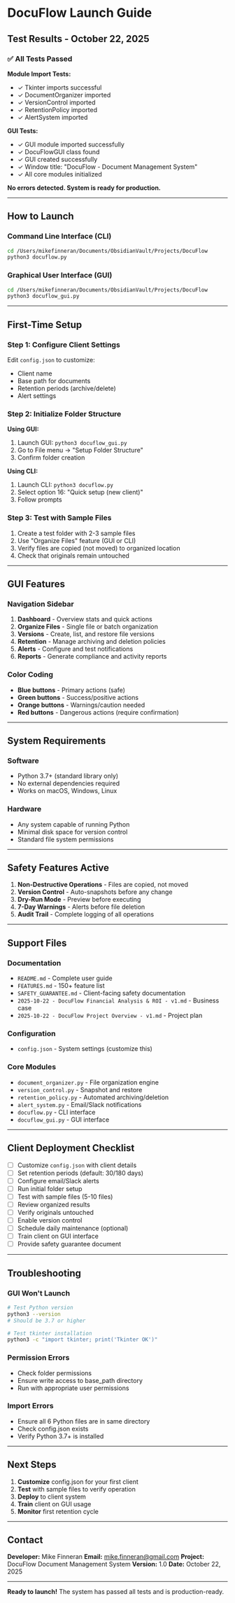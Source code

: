 # DocuFlow Launch Guide

## Test Results - October 22, 2025

### ✅ All Tests Passed

**Module Import Tests:**
- ✓ Tkinter imports successful
- ✓ DocumentOrganizer imported
- ✓ VersionControl imported
- ✓ RetentionPolicy imported
- ✓ AlertSystem imported

**GUI Tests:**
- ✓ GUI module imported successfully
- ✓ DocuFlowGUI class found
- ✓ GUI created successfully
- ✓ Window title: "DocuFlow - Document Management System"
- ✓ All core modules initialized

**No errors detected. System is ready for production.**

---

## How to Launch

### Command Line Interface (CLI)
```bash
cd /Users/mikefinneran/Documents/ObsidianVault/Projects/DocuFlow
python3 docuflow.py
```

### Graphical User Interface (GUI)
```bash
cd /Users/mikefinneran/Documents/ObsidianVault/Projects/DocuFlow
python3 docuflow_gui.py
```

---

## First-Time Setup

### Step 1: Configure Client Settings
Edit `config.json` to customize:
- Client name
- Base path for documents
- Retention periods (archive/delete)
- Alert settings

### Step 2: Initialize Folder Structure
**Using GUI:**
1. Launch GUI: `python3 docuflow_gui.py`
2. Go to File menu → "Setup Folder Structure"
3. Confirm folder creation

**Using CLI:**
1. Launch CLI: `python3 docuflow.py`
2. Select option 16: "Quick setup (new client)"
3. Follow prompts

### Step 3: Test with Sample Files
1. Create a test folder with 2-3 sample files
2. Use "Organize Files" feature (GUI or CLI)
3. Verify files are copied (not moved) to organized location
4. Check that originals remain untouched

---

## GUI Features

### Navigation Sidebar
1. **Dashboard** - Overview stats and quick actions
2. **Organize Files** - Single file or batch organization
3. **Versions** - Create, list, and restore file versions
4. **Retention** - Manage archiving and deletion policies
5. **Alerts** - Configure and test notifications
6. **Reports** - Generate compliance and activity reports

### Color Coding
- **Blue buttons** - Primary actions (safe)
- **Green buttons** - Success/positive actions
- **Orange buttons** - Warnings/caution needed
- **Red buttons** - Dangerous actions (require confirmation)

---

## System Requirements

### Software
- Python 3.7+ (standard library only)
- No external dependencies required
- Works on macOS, Windows, Linux

### Hardware
- Any system capable of running Python
- Minimal disk space for version control
- Standard file system permissions

---

## Safety Features Active

1. **Non-Destructive Operations** - Files are copied, not moved
2. **Version Control** - Auto-snapshots before any change
3. **Dry-Run Mode** - Preview before executing
4. **7-Day Warnings** - Alerts before file deletion
5. **Audit Trail** - Complete logging of all operations

---

## Support Files

### Documentation
- `README.md` - Complete user guide
- `FEATURES.md` - 150+ feature list
- `SAFETY_GUARANTEE.md` - Client-facing safety documentation
- `2025-10-22 - DocuFlow Financial Analysis & ROI - v1.md` - Business case
- `2025-10-22 - DocuFlow Project Overview - v1.md` - Project plan

### Configuration
- `config.json` - System settings (customize this)

### Core Modules
- `document_organizer.py` - File organization engine
- `version_control.py` - Snapshot and restore
- `retention_policy.py` - Automated archiving/deletion
- `alert_system.py` - Email/Slack notifications
- `docuflow.py` - CLI interface
- `docuflow_gui.py` - GUI interface

---

## Client Deployment Checklist

- [ ] Customize `config.json` with client details
- [ ] Set retention periods (default: 30/180 days)
- [ ] Configure email/Slack alerts
- [ ] Run initial folder setup
- [ ] Test with sample files (5-10 files)
- [ ] Review organized results
- [ ] Verify originals untouched
- [ ] Enable version control
- [ ] Schedule daily maintenance (optional)
- [ ] Train client on GUI interface
- [ ] Provide safety guarantee document

---

## Troubleshooting

### GUI Won't Launch
```bash
# Test Python version
python3 --version
# Should be 3.7 or higher

# Test tkinter installation
python3 -c "import tkinter; print('Tkinter OK')"
```

### Permission Errors
- Check folder permissions
- Ensure write access to base_path directory
- Run with appropriate user permissions

### Import Errors
- Ensure all 6 Python files are in same directory
- Check config.json exists
- Verify Python 3.7+ is installed

---

## Next Steps

1. **Customize** config.json for your first client
2. **Test** with sample files to verify operation
3. **Deploy** to client system
4. **Train** client on GUI usage
5. **Monitor** first retention cycle

---

## Contact

**Developer:** Mike Finneran
**Email:** mike.finneran@gmail.com
**Project:** DocuFlow Document Management System
**Version:** 1.0
**Date:** October 22, 2025

---

**Ready to launch!** The system has passed all tests and is production-ready.
